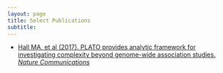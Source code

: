```yaml
---
layout: page
title: Select Publications
subtitle: 
---
```


*  [Hall MA, et al (2017). PLATO provides analytic framework for investigating complexity beyond genome-wide association studies. *Nature Communications*](https://www.nature.com/articles/s41467-017-00802-2)
